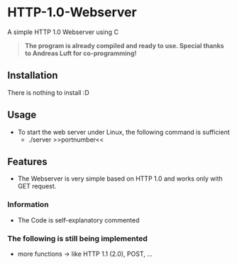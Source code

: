 # HTTP-1.0-Webserver
A simple HTTP 1.0 Webserver using C

>**The program is already compiled and ready to use. Special thanks to Andreas Luft for co-programming!**

## Installation
There is nothing to install :D

## Usage
* To start the web server under Linux, the following command is sufficient
  * ./server &gt;&gt;portnumber&lt;&lt;

## Features
* The Webserver is very simple based on HTTP 1.0 and works only with GET request.
  
### Information
* The Code is self-explanatory commented

### The following is still being implemented
* more functions -> like HTTP 1.1 (2.0), POST, ...

